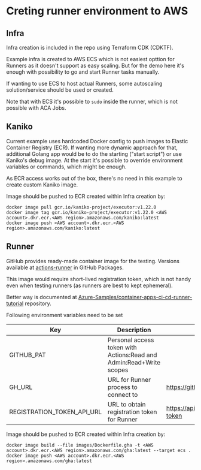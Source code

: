 # Creting runner environment to AWS

## Infra

Infra creation is included in the repo using Terraform CDK (CDKTF).

Example infra is created to AWS ECS which is not easiest opttion for Runners as it doesn't support as easy scaling. But for the demo here it's enough with possibility to go and start Runner tasks manually. 

If wanting to use ECS to host actual Runners, some autoscaling solution/service should be used or created.

Note that with ECS it's possible to `sudo` inside the runner, which is not possible with ACA Jobs. 

## Kaniko

Current example uses hardcoded Docker config to push images to Elastic Container Registry (ECR). If wanting more dynamic approach for that, additional Golang app would be to do the starting ("start script") or use Kaniko's debug image. At the start it's possible to override environment variables or commands, which might be enough.

As ECR access works out of the box, there's no need in this example to create custom Kaniko image.

Image should be pushed to ECR created within Infra creation by:

```
docker image pull gcr.io/kaniko-project/executor:v1.22.0
docker image tag gcr.io/kaniko-project/executor:v1.22.0 <AWS account>.dkr.ecr.<AWS region>.amazonaws.com/kaniko:latest
docker image push <AWS account>.dkr.ecr.<AWS region>.amazonaws.com/kaniko:latest
```

## Runner

GitHub provides ready-made container image for the testing. Versions available at [actions-runner](https://github.com/actions/runner/pkgs/container/actions-runner) in GitHub Packages.

This image would require short-lived registration token, which is not handy even when testing runners (as runners are best to kept ephemeral).

Better way is documented at [Azure-Samples/container-apps-ci-cd-runner-tutorial](https://github.com/Azure-Samples/container-apps-ci-cd-runner-tutorial) repository.

Following environment variables need to be set

| Key | Description | Example |
| --- | ----------- | ------- |
| GITHUB_PAT | Personal access token with Actions:Read and Admin:Read+Write scopes | |
| GH_URL | URL for Runner process to connect to | https://github.com/$REPO_OWNER/$REPO_NAME |
| REGISTRATION_TOKEN_API_URL | URL to obtain registration token for Runner | https://api.github.com/repos/$REPO_OWNER/$REPO_NAME/actions/runners/registration-token |

Image should be pushed to ECR created within Infra creation by:

```
docker image build --file images/Dockerfile.gha -t <AWS account>.dkr.ecr.<AWS region>.amazonaws.com/gha:latest --target ecs .
docker image push <AWS account>.dkr.ecr.<AWS region>.amazonaws.com/gha:latest
```
